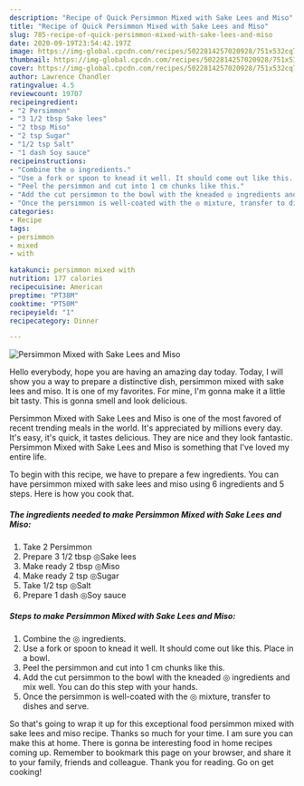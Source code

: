 ```yaml
---
description: "Recipe of Quick Persimmon Mixed with Sake Lees and Miso"
title: "Recipe of Quick Persimmon Mixed with Sake Lees and Miso"
slug: 785-recipe-of-quick-persimmon-mixed-with-sake-lees-and-miso
date: 2020-09-19T23:54:42.197Z
image: https://img-global.cpcdn.com/recipes/5022814257020928/751x532cq70/persimmon-mixed-with-sake-lees-and-miso-recipe-main-photo.jpg
thumbnail: https://img-global.cpcdn.com/recipes/5022814257020928/751x532cq70/persimmon-mixed-with-sake-lees-and-miso-recipe-main-photo.jpg
cover: https://img-global.cpcdn.com/recipes/5022814257020928/751x532cq70/persimmon-mixed-with-sake-lees-and-miso-recipe-main-photo.jpg
author: Lawrence Chandler
ratingvalue: 4.5
reviewcount: 19707
recipeingredient:
- "2 Persimmon"
- "3 1/2 tbsp Sake lees"
- "2 tbsp Miso"
- "2 tsp Sugar"
- "1/2 tsp Salt"
- "1 dash Soy sauce"
recipeinstructions:
- "Combine the ◎ ingredients."
- "Use a fork or spoon to knead it well. It should come out like this. Place in a bowl."
- "Peel the persimmon and cut into 1 cm chunks like this."
- "Add the cut persimmon to the bowl with the kneaded ◎ ingredients and mix well. You can do this step with your hands."
- "Once the persimmon is well-coated with the ◎ mixture, transfer to dishes and serve."
categories:
- Recipe
tags:
- persimmon
- mixed
- with

katakunci: persimmon mixed with 
nutrition: 177 calories
recipecuisine: American
preptime: "PT38M"
cooktime: "PT50M"
recipeyield: "1"
recipecategory: Dinner

---
```



![Persimmon Mixed with Sake Lees and Miso](https://img-global.cpcdn.com/recipes/5022814257020928/751x532cq70/persimmon-mixed-with-sake-lees-and-miso-recipe-main-photo.jpg)

Hello everybody, hope you are having an amazing day today. Today, I will show you a way to prepare a distinctive dish, persimmon mixed with sake lees and miso. It is one of my favorites. For mine, I'm gonna make it a little bit tasty. This is gonna smell and look delicious.

Persimmon Mixed with Sake Lees and Miso is one of the most favored of recent trending meals in the world. It's appreciated by millions every day. It's easy, it's quick, it tastes delicious. They are nice and they look fantastic. Persimmon Mixed with Sake Lees and Miso is something that I've loved my entire life.




To begin with this recipe, we have to prepare a few ingredients. You can have persimmon mixed with sake lees and miso using 6 ingredients and 5 steps. Here is how you cook that.

<!--inarticleads1-->

##### The ingredients needed to make Persimmon Mixed with Sake Lees and Miso:

1. Take 2 Persimmon
1. Prepare 3 1/2 tbsp ◎Sake lees
1. Make ready 2 tbsp ◎Miso
1. Make ready 2 tsp ◎Sugar
1. Take 1/2 tsp ◎Salt
1. Prepare 1 dash ◎Soy sauce




<!--inarticleads2-->

##### Steps to make Persimmon Mixed with Sake Lees and Miso:

1. Combine the ◎ ingredients.
1. Use a fork or spoon to knead it well. It should come out like this. Place in a bowl.
1. Peel the persimmon and cut into 1 cm chunks like this.
1. Add the cut persimmon to the bowl with the kneaded ◎ ingredients and mix well. You can do this step with your hands.
1. Once the persimmon is well-coated with the ◎ mixture, transfer to dishes and serve.




So that's going to wrap it up for this exceptional food persimmon mixed with sake lees and miso recipe. Thanks so much for your time. I am sure you can make this at home. There is gonna be interesting food in home recipes coming up. Remember to bookmark this page on your browser, and share it to your family, friends and colleague. Thank you for reading. Go on get cooking!
